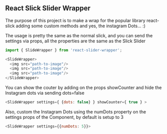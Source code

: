 ## React Slick Slider Wrapper
The purpose of this project is to make a wrap for the popular library react-slick adding some custom methods and yes, the instagram Dots... :)

The usage is pretty the same as the normal slick, and you can send the settings via props, all the properties are the same as the Slick Slider

```js
import { SlideWrapper } from 'react-slider-wrapper';

<SlideWrapper>
  <img src="path-to-image"/>
  <img src="path-to-image"/>
  <img src="path-to-image"/>
</SlideWrapper>
```

You can show the couter by adding on the props  showCounter and hide the Instagram dots via sending dots=false
```js 
<SlideWrapper settings={ {dots: false} } showCounter={ true } >
```

Also, custom the Instagram Dots using the numDots property on the settings props of the Component, by default is setup to 3

```js 
<SlideWrapper settings={{numDots: 5}}>

```